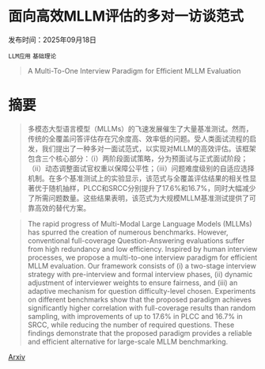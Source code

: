 # 面向高效MLLM评估的多对一访谈范式

发布时间：2025年09月18日

`LLM应用` `基础理论`

> A Multi-To-One Interview Paradigm for Efficient MLLM Evaluation

# 摘要

> 多模态大型语言模型（MLLMs）的飞速发展催生了大量基准测试。然而，传统的全覆盖问答评估存在冗余度高、效率低的问题。受人类面试流程的启发，我们提出了一种多对一面试范式，以实现对MLLM的高效评估。该框架包含三个核心部分：（i）两阶段面试策略，分为预面试与正式面试阶段；（ii）动态调整面试官权重以保障公平性；（iii）问题难度级别的自适应选择机制。在多个基准测试上的实验显示，该范式与全覆盖评估结果的相关性显著优于随机抽样，PLCC和SRCC分别提升了17.6%和16.7%，同时大幅减少了所需问题数量。这些结果表明，该范式为大规模MLLM基准测试提供了可靠高效的替代方案。

> The rapid progress of Multi-Modal Large Language Models (MLLMs) has spurred the creation of numerous benchmarks. However, conventional full-coverage Question-Answering evaluations suffer from high redundancy and low efficiency. Inspired by human interview processes, we propose a multi-to-one interview paradigm for efficient MLLM evaluation. Our framework consists of (i) a two-stage interview strategy with pre-interview and formal interview phases, (ii) dynamic adjustment of interviewer weights to ensure fairness, and (iii) an adaptive mechanism for question difficulty-level chosen. Experiments on different benchmarks show that the proposed paradigm achieves significantly higher correlation with full-coverage results than random sampling, with improvements of up to 17.6% in PLCC and 16.7% in SRCC, while reducing the number of required questions. These findings demonstrate that the proposed paradigm provides a reliable and efficient alternative for large-scale MLLM benchmarking.

[Arxiv](https://arxiv.org/abs/2509.14886)